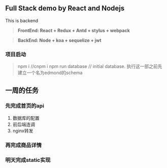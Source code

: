 ## Full Stack demo by React and Nodejs

This is backend

> **FrontEnd: React + Redux + Antd + stylus + webpack**

> **BackEnd: Node + koa + sequelize + jwt**

### 项目启动
> npm i //cnpm i
> npm run database // initial database. 执行这一部之前先建立一个名为edmond的schema

## 一周的任务
### 先完成首页的api
1. 数据库的配置
2. 前后端连调
3. nginx转发
### 再完成商品详情

### 明天完成static实现